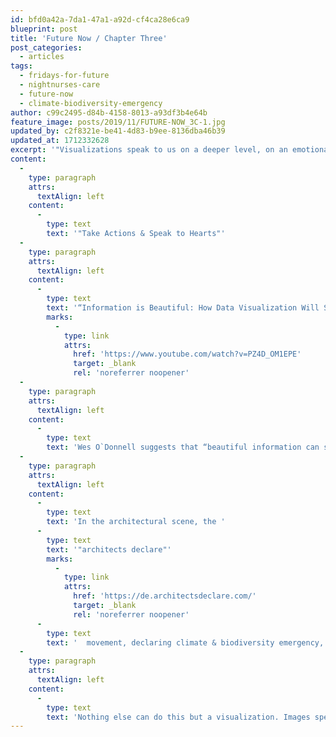 ```yaml
---
id: bfd0a42a-7da1-47a1-a92d-cf4ca28e6ca9
blueprint: post
title: 'Future Now / Chapter Three'
post_categories:
  - articles
tags:
  - fridays-for-future
  - nightnurses-care
  - future-now
  - climate-biodiversity-emergency
author: c99c2495-d84b-4158-8013-a93df3b4e64b
feature_image: posts/2019/11/FUTURE-NOW_3C-1.jpg
updated_by: c2f8321e-be41-4d83-b9ee-8136dba46b39
updated_at: 1712332628
excerpt: '"Visualizations speak to us on a deeper level, on an emotional level, one that intizes us to make a change happen."'
content:
  -
    type: paragraph
    attrs:
      textAlign: left
    content:
      -
        type: text
        text: '"Take Actions & Speak to Hearts"'
  -
    type: paragraph
    attrs:
      textAlign: left
    content:
      -
        type: text
        text: '“Information is Beautiful: How Data Visualization Will Save the World” by Wes O’Donnell'
        marks:
          -
            type: link
            attrs:
              href: 'https://www.youtube.com/watch?v=PZ4D_OM1EPE'
              target: _blank
              rel: 'noreferrer noopener'
  -
    type: paragraph
    attrs:
      textAlign: left
    content:
      -
        type: text
        text: 'Wes O`Donnell suggests that “beautiful information can save the world by triggering an emotional response inside of you, that is making it more likely that you will take action .” And he adds „...visualization speaks to us on a deeper level, on an emotional level, one that entices us to make a change happen“.'
  -
    type: paragraph
    attrs:
      textAlign: left
    content:
      -
        type: text
        text: 'In the architectural scene, the '
      -
        type: text
        text: '"architects declare"'
        marks:
          -
            type: link
            attrs:
              href: 'https://de.architectsdeclare.com/'
              target: _blank
              rel: 'noreferrer noopener'
      -
        type: text
        text: '  movement, declaring climate & biodiversity emergency, reached currently already Germany. What options and possibilities are there for visualizers? The chance could lie exactly in the power that visualizations can achieve. They have the power to transport visions for the future, they can reach us, they can speak to hearts.'
  -
    type: paragraph
    attrs:
      textAlign: left
    content:
      -
        type: text
        text: 'Nothing else can do this but a visualization. Images speak louder than words: „The best visualizations hit you emotionally. Because negative emotions are a sign that change is needed. Or a sign that you can do something“ (Wes O`Donnell). We need to do something now for tomorrow, but tomorrow is already here. Future Now.'
---
```

